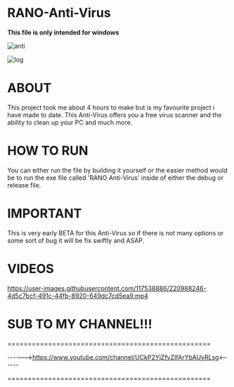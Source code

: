 # RANO-Anti-Virus
**This file is only intended for windows**

![anti](https://user-images.githubusercontent.com/117538886/220987630-adb880ca-9d18-40d0-bde2-4bf946e15b86.png)

![log](https://user-images.githubusercontent.com/117538886/220987637-e0078d0b-b605-4b0e-b9f2-c05107634860.png)

# **ABOUT**
This project took me about 4 hours to make but is my favourite project i have made to date. This Anti-Virus offers you a free virus scanner and the ability to clean up your PC and much more.

# **HOW TO RUN**
You can either run the file by building it yourself or the easier method would be to run the exe file called 'RANO Anti-Virus' inside of either the debug or release file.

# **IMPORTANT**
This is very early BETA for this Anti-Virus so if there is not many options or some sort of bug it will be fix swiftly and ASAP.

# **VIDEOS**

https://user-images.githubusercontent.com/117538886/220988246-4d5c7bcf-491c-44fb-8920-649dc7cd5ea9.mp4

# **SUB TO MY CHANNEL!!!**
                     
==================================================

------>https://www.youtube.com/channel/UCkP2YjZfvZIfArYbAUyRLsg<------

==================================================
